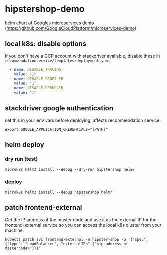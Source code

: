 # hipstershop-demo

helm chart of Googles microservices demo (https://github.com/GoogleCloudPlatform/microservices-demo)

## local k8s: disable options

if you don't have a GCP account with stackdriver available, disable these in `recommendationservice/templates/deployment.yaml`

```yaml
  - name: DISABLE_TRACING
    value: "1"
  - name: DISABLE_PROFILER
    value: "1"
  - name: DISABLE_DEBUGGER
    value: "1"
```

## stackdriver google authentication

set this in your env vars before deploying, affects recommendation service:

`export GOOGLE_APPLICATION_CREDENTIALS="[PATH]"`

## helm deploy

### dry run (test)

`microk8s.helm3 install --debug --dry-run hipstershop helm/`

### deploy

`microk8s.helm3 install --debug hipstershop helm/`

## patch frontend-external

Get the IP address of the master node and use it as the external IP for the frontend-external service so you can access the local k8s cluster from your machine:

`kubectl patch svc frontend-external -n hipster-shop -p '{"spec": {"type": "LoadBalancer", "externalIPs":["<ip-address of masternode>"]}}'`